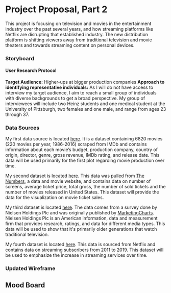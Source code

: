 # Project Proposal, Part 2
This project is focusing on television and movies in the entertainment industry over the past several years, and how streaming platforms like Netflix are disrupting that established industry.  The new distribution platform is shifting viewers away from traditional television and movie theaters and towards streaming content on personal devices.


### Storyboard

#### User Research Protocol
**Target Audience:** Higher-ups at bigger production companies
**Approach to identifying representative individuals:**  As I will do not have access to interview my target audience, I aim to reach a small group of individuals with diverse backgrounds to get a broad perspective.  My group of interviewees will include two Heinz students and one medical student at the University of Pittsburgh, two females and one male, and range from ages 23 through 37.

### Data Sources
My first data source is located [here](https://www.kaggle.com/danielgrijalvas/movies/version/2). It is a dataset containing 6820 movies (220 movies per year, 1986-2016) scraped from IMDb and contains information about each movie’s budget, production company, country of origin, director, genre, gross revenue, IMDb rating, and release date. This data will be used primarily for the first plot regarding movie production over time.

My second dataset is located [here](https://www.kaggle.com/clouds0715/thefilmindustry#the%20film%20industry_US_08-17_English.csv). This data was pulled from [The Numbers](https://www.the-numbers.com/market/), a data and movie website, and contains data on number of screens, average ticket price, total gross, the number of sold tickets and the number of movies released in United States. This dataset will provide the data for the visualization on movie ticket sales.

My third dataset is located [here](https://www.statista.com/statistics/786371/time-spent-traditional-tv-age/). The data comes from a survey done by Nielsen Holdings Plc and was originally published by [MarketingCharts](https://www.marketingcharts.com/featured-105414).  Nielsen Holdings Plc is an American information, data and measurement firm that provides research, ratings, and data for different media types. This data will be used to show that it's primarily older generations that watch traditional television.

My fourth dataset is located [here](https://www.statista.com/statistics/250937/quarterly-number-of-netflix-streaming-subscribers-in-the-us/). This data is sourced from Netflix and contains data on streaming subscribers from 2011 to 2019. This dataset will be used to emphasize the increase in streaming services over time.

### Updated Wireframe

## Mood Board
